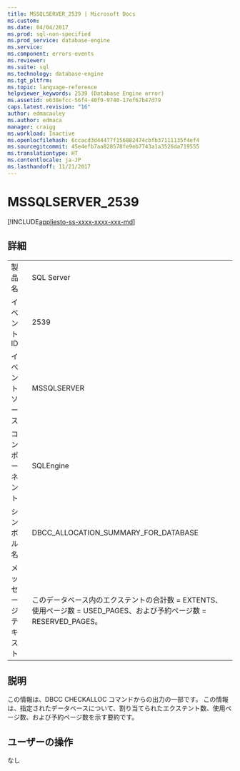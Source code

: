 ```yaml
---
title: MSSQLSERVER_2539 | Microsoft Docs
ms.custom: 
ms.date: 04/04/2017
ms.prod: sql-non-specified
ms.prod_service: database-engine
ms.service: 
ms.component: errors-events
ms.reviewer: 
ms.suite: sql
ms.technology: database-engine
ms.tgt_pltfrm: 
ms.topic: language-reference
helpviewer_keywords: 2539 (Database Engine error)
ms.assetid: e638efcc-56f4-40f9-9740-17ef67b47d79
caps.latest.revision: "16"
author: edmacauley
ms.author: edmaca
manager: craigg
ms.workload: Inactive
ms.openlocfilehash: 6ccacd3d44477f156882474cbfb37111135f4ef4
ms.sourcegitcommit: 45e4efb7aa828578fe9eb7743a1a3526da719555
ms.translationtype: HT
ms.contentlocale: ja-JP
ms.lasthandoff: 11/21/2017
---
```

# <a name="mssqlserver2539"></a>MSSQLSERVER_2539
[!INCLUDE[appliesto-ss-xxxx-xxxx-xxx-md](../../includes/appliesto-ss-xxxx-xxxx-xxx-md.md)]
  
## <a name="details"></a>詳細  
  
|||  
|-|-|  
|製品名|SQL Server|  
|イベント ID|2539|  
|イベント ソース|MSSQLSERVER|  
|コンポーネント|SQLEngine|  
|シンボル名|DBCC_ALLOCATION_SUMMARY_FOR_DATABASE|  
|メッセージ テキスト|このデータベース内のエクステントの合計数 = EXTENTS、使用ページ数 = USED_PAGES、および予約ページ数 = RESERVED_PAGES。|  
  
## <a name="explanation"></a>説明  
この情報は、DBCC CHECKALLOC コマンドからの出力の一部です。 この情報は、指定されたデータベースについて、割り当てられたエクステント数、使用ページ数、および予約ページ数を示す要約です。  
  
## <a name="user-action"></a>ユーザーの操作  
なし  
  
